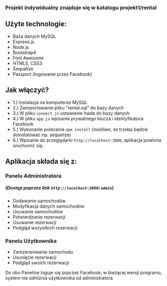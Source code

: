 ### Projekt indywidualny znajduje się w katalogu projekt1/rental

## Użyte technologie:

- Baza danych MySQL
- Express.js
- Node.js
- Bootstrap4
- Font Awesome
- HTML5, CSS3
- Sequelize
- Passport (logowanie przez Facebook)

## Jak włączyć?

- 1.) Instalacja na komputerze MySQL
- 2.) Zaimportowanie pliku "rental.sql" do bazy danych
- 3.) W pliku `connect.js` ustawienie hasła do bazy danych
- 4.) W pliku `app.js` wpisanie prywatnego klucza i identyfikatora Facebook
- 5.) Wykonanie polecenia `npm install` (możliwe, że trzeba będzie
doinstalować np. sequelize)
- 6.) Wpisanie do przeglądarki `http://localhost:3000`, aplikacja powinna uruchomić się.

## Aplikacja składa się z:

### Panelu Administratora
##### (Dostęp poprzez link `http://localhost:3000/admin`)

- Dodawanie samochodów
- Modyfikacja danych samochodów
- Usuwanie samochodów
- Potwierdzanie rezerwacji
- Usuwanie rezerwacji
- Podgląd wszystkich rezerwacji

### Panelu Użytkownika
- Zarezerwowanie samochodu
- Usunięcie rezerwacji
- Podgląd swoich rezerwacji

Do obu Panelów loguje się poprzez Facebook, w bieżącej wersji programu, system nie odróżnia użytkownika od administratora.

